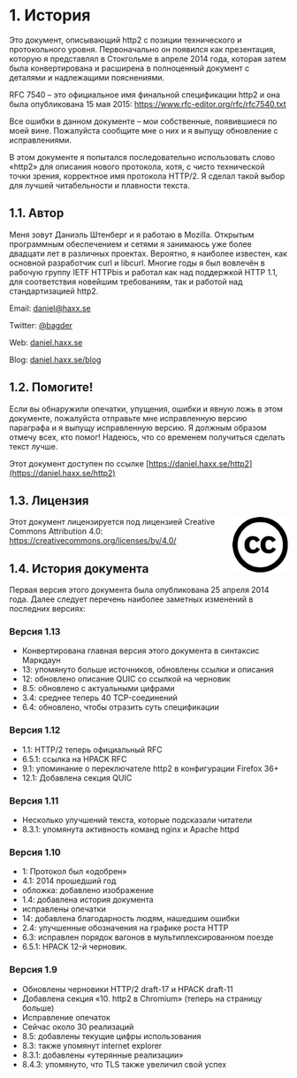# 1. История

Это документ, описывающий http2 с позиции технического и протокольного уровня.
Первоначально он появился как презентация, которую я представлял в Стокгольме в
апреле 2014 года, которая затем была конвертирована и расширена в полноценный
документ с деталями и надлежащими пояснениями.

RFC 7540 – это официальное имя финальной спецификации http2 и она была
опубликована 15 мая 2015: https://www.rfc-editor.org/rfc/rfc7540.txt

Все ошибки в данном документе – мои собственные, появившиеся по моей вине.
Пожалуйста сообщите мне о них и я выпущу обновление с исправлениями.

В этом документе я попытался последовательно использовать слово «http2» для
описания нового протокола, хотя, с чисто технической точки зрения, корректное
имя протокола HTTP/2. Я сделал такой выбор для лучшей читабельности и плавности
текста.

## 1.1. Автор

Меня зовут Даниэль Штенберг и я работаю в Mozilla. Открытым программным
обеспечением и сетями я занимаюсь уже более двадцати лет в различных проектах.
Вероятно, я наиболее известен, как основной разработчик curl и libcurl. Многие
годы я был вовлечён в рабочую группу IETF HTTPbis и работал как над поддержкой
HTTP 1.1, для соответствия новейшим требованиям, так и работой над
стандартизацией http2.

  Email: daniel@haxx.se

  Twitter: [@bagder](https://twitter.com/bagder)

  Web: [daniel.haxx.se](https://daniel.haxx.se/)

  Blog: [daniel.haxx.se/blog](https://daniel.haxx.se/blog/)

## 1.2. Помогите!

Если вы обнаружили опечатки, упущения, ошибки и явную ложь в этом документе,
пожалуйста отправьте мне исправленную версию параграфа и я выпущу исправленную
версию. Я должным образом отмечу всех, кто помог! Надеюсь, что со временем
получиться сделать текст лучше.

Этот документ доступен по ссылке
[https://daniel.haxx.se/http2](https://daniel.haxx.se/http2)

## 1.3. Лицензия

<img style="float: right;" src="https://raw.githubusercontent.com/bagder/http2-explained/master/images/creative-commons.png" />

Этот документ лицензируется под лицензией Creative Commons Attribution 4.0:
https://creativecommons.org/licenses/by/4.0/

## 1.4. История документа

Первая версия этого документа была опубликована 25 апреля 2014 года. Далее
следует перечень наиболее заметных изменений в последних версиях:

### Версия 1.13 

- Конвертирована главная версия этого документа в синтаксис Маркдаун
- 13: упомянуто больше источников, обновлены ссылки и описания
- 12: обновлено описание QUIC со ссылкой на черновик
- 8.5: обновлено с актуальными цифрами
- 3.4: среднее теперь 40 TCP-соединений
- 6.4: обновлено, чтобы отразить суть спецификации

### Версия 1.12 

- 1.1: HTTP/2 теперь официальный RFC
- 6.5.1: ссылка на HPACK RFC
- 9.1: упоминание о переключателе http2 в конфигурации Firefox 36+
- 12.1: Добавлена секция QUIC

### Версия 1.11 

- Несколько улучшений текста, которые подсказали читатели
- 8.3.1: упомянута активность команд nginx и Apache httpd

### Версия 1.10

- 1: Протокол был «одобрен»
- 4.1: 2014 прошедший год
- обложка: добавлено изображение
- 1.4: добавлена история документа
- исправлены опечатки
- 14: добавлена благодарность людям, нашедшим ошибки
- 2.4: улучшенные обозначения на графике роста HTTP
- 6.3: исправлен порядок вагонов в мультиплексированном поезде
- 6.5.1: HPACK 12-й черновик.

### Версия 1.9

- Обновлены черновики HTTP/2 draft-17 и HPACK draft-11
- Добавлена секция «10. http2 в Chromium» (теперь на страницу больше)
- Исправление опечаток
- Сейчас около 30 реализаций
- 8.5: добавлены текущие цифры использования
- 8.3: также упомянут internet explorer
- 8.3.1: добавлены «утерянные реализации»
- 8.4.3: упомянуто, что TLS также увеличил свой успех
